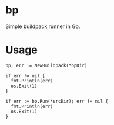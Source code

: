 bp
==

Simple buildpack runner in Go.

Usage
=====

```
bp, err := NewBuildpack(*bpDir)

if err != nil {
  fmt.Println(err)
  os.Exit(1)
}

if err := bp.Run(*srcDir); err != nil {
  fmt.Println(err)
  os.Exit(1)
}
```
